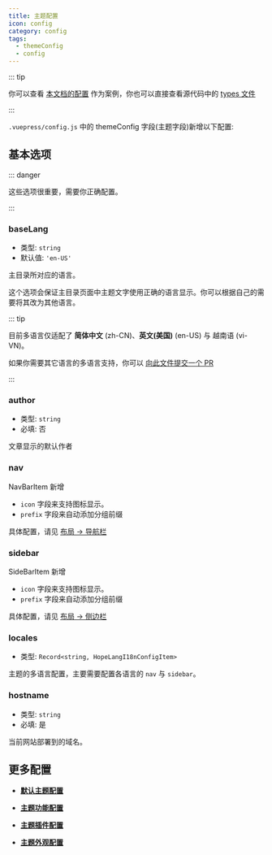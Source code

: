 ```yaml
---
title: 主题配置
icon: config
category: config
tags:
  - themeConfig
  - config
---
```


::: tip

你可以查看 [本文档的配置][docs-config] 作为案例，你也可以直接查看源代码中的 [types 文件](https://github.com/Mister-Hope/vuepress-theme-hope/blob/v1/packages/theme/types/hopeConfig.d.ts)

:::

`.vuepress/config.js` 中的 themeConfig 字段(主题字段)新增以下配置:

## 基本选项

::: danger

这些选项很重要，需要你正确配置。

:::

### baseLang

- 类型: `string`
- 默认值: `'en-US'`

主目录所对应的语言。

这个选项会保证主目录页面中主题文字使用正确的语言显示。你可以根据自己的需要将其改为其他语言。

::: tip

目前多语言仅适配了 **简体中文** (zh-CN)、**英文(美国)** (en-US) 与 越南语 (vi-VN)。

如果你需要其它语言的多语言支持，你可以 [向此文件提交一个 PR](https://github.com/Mister-Hope/vuepress-theme-hope/blob/v1/packages/shared-utils/lib/i18n/config.ts)

:::

### author

- 类型: `string`
- 必填: 否

文章显示的默认作者

### nav <MyBadge text="改进" type="warn" />

NavBarItem 新增

- `icon` 字段来支持图标显示。
- `prefix` 字段来自动添加分组前缀

具体配置，请见 [布局 → 导航栏](../guide/layout/navbar.md)

### sidebar <MyBadge text="改进" type="warn" />

SideBarItem 新增

- `icon` 字段来支持图标显示。
- `prefix` 字段来自动添加分组前缀

具体配置，请见 [布局 → 侧边栏](../guide/layout/sidebar.md)

### locales

- 类型: `Record<string, HopeLangI18nConfigItem>`

主题的多语言配置，主要需要配置各语言的 `nav` 与 `sidebar`。

### hostname

- 类型: `string`
- 必填: 是

当前网站部署到的域名。

## 更多配置

- [**默认主题配置**](default.md)

- [**主题功能配置**](feature.md)

- [**主题插件配置**](plugin.md)

- [**主题外观配置**](apperance.md)

[docs-config]: https://github.com/Mister-Hope/vuepress-theme-hope/blob/v1/docs/theme/src/.vuepress/config.js
